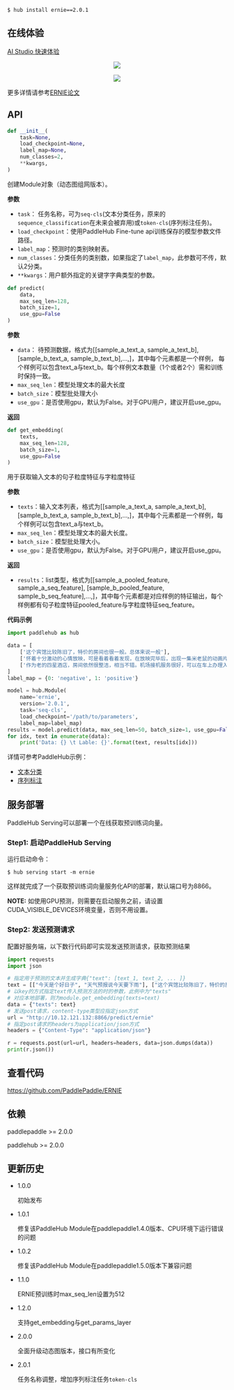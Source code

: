 ```shell
$ hub install ernie==2.0.1
```
## 在线体验
<a class="ant-btn large" href="https://aistudio.baidu.com/aistudio/projectDetail/79380" target="_blank">AI Studio 快速体验</a>


<p align="center">
<img src="https://bj.bcebos.com/paddlehub/paddlehub-img/ernie_network_1.png" hspace='10'/> <br />
</p>


<p align="center">
<img src="https://bj.bcebos.com/paddlehub/paddlehub-img/ernie_network_2.png" hspace='10'/> <br />
</p>


更多详情请参考[ERNIE论文](https://arxiv.org/abs/1904.09223)

## API

```python
def __init__(
    task=None,
    load_checkpoint=None,
    label_map=None,
    num_classes=2,
    **kwargs,
)
```

创建Module对象（动态图组网版本）。

**参数**

* `task`： 任务名称，可为`seq-cls`(文本分类任务，原来的`sequence_classification`在未来会被弃用)或`token-cls`(序列标注任务)。
* `load_checkpoint`：使用PaddleHub Fine-tune api训练保存的模型参数文件路径。
* `label_map`：预测时的类别映射表。
* `num_classes`：分类任务的类别数，如果指定了`label_map`，此参数可不传，默认2分类。
* `**kwargs`：用户额外指定的关键字字典类型的参数。

```python
def predict(
    data,
    max_seq_len=128,
    batch_size=1,
    use_gpu=False
)
```

**参数**

* `data`： 待预测数据，格式为\[\[sample\_a\_text\_a, sample\_a\_text\_b\], \[sample\_b\_text\_a, sample\_b\_text\_b\],…,\]，其中每个元素都是一个样例，
    每个样例可以包含text\_a与text\_b。每个样例文本数量（1个或者2个）需和训练时保持一致。
* `max_seq_len`：模型处理文本的最大长度
* `batch_size`：模型批处理大小
* `use_gpu`：是否使用gpu，默认为False。对于GPU用户，建议开启use_gpu。

**返回**

```python
def get_embedding(
    texts,
    max_seq_len=128,
    batch_size=1,
    use_gpu=False
)
```

用于获取输入文本的句子粒度特征与字粒度特征

**参数**

* `texts`：输入文本列表，格式为\[\[sample\_a\_text\_a, sample\_a\_text\_b\], \[sample\_b\_text\_a, sample\_b\_text\_b\],…,\]，其中每个元素都是一个样例，每个样例可以包含text\_a与text\_b。
* `max_seq_len`：模型处理文本的最大长度。
* `batch_size`：模型批处理大小。
* `use_gpu`：是否使用gpu，默认为False。对于GPU用户，建议开启use_gpu。

**返回**

* `results`：list类型，格式为\[\[sample\_a\_pooled\_feature, sample\_a\_seq\_feature\], \[sample\_b\_pooled\_feature, sample\_b\_seq\_feature\],…,\]，其中每个元素都是对应样例的特征输出，每个样例都有句子粒度特征pooled\_feature与字粒度特征seq\_feature。


**代码示例**

```python
import paddlehub as hub

data = [
    ['这个宾馆比较陈旧了，特价的房间也很一般。总体来说一般'],
    ['怀着十分激动的心情放映，可是看着看着发现，在放映完毕后，出现一集米老鼠的动画片'],
    ['作为老的四星酒店，房间依然很整洁，相当不错。机场接机服务很好，可以在车上办理入住手续，节省时间。'],
]
label_map = {0: 'negative', 1: 'positive'}

model = hub.Module(
    name='ernie',
    version='2.0.1',
    task='seq-cls',
    load_checkpoint='/path/to/parameters',
    label_map=label_map)
results = model.predict(data, max_seq_len=50, batch_size=1, use_gpu=False)
for idx, text in enumerate(data):
    print('Data: {} \t Lable: {}'.format(text, results[idx]))
```

详情可参考PaddleHub示例：
- [文本分类](https://github.com/PaddlePaddle/PaddleHub/tree/release/v2.0.0-beta/demo/text_classification)
- [序列标注](https://github.com/PaddlePaddle/PaddleHub/tree/release/v2.0.0-beta/demo/sequence_labeling)

## 服务部署

PaddleHub Serving可以部署一个在线获取预训练词向量。

### Step1: 启动PaddleHub Serving

运行启动命令：

```shell
$ hub serving start -m ernie
```

这样就完成了一个获取预训练词向量服务化API的部署，默认端口号为8866。

**NOTE:** 如使用GPU预测，则需要在启动服务之前，请设置CUDA_VISIBLE_DEVICES环境变量，否则不用设置。

### Step2: 发送预测请求

配置好服务端，以下数行代码即可实现发送预测请求，获取预测结果

```python
import requests
import json

# 指定用于预测的文本并生成字典{"text": [text_1, text_2, ... ]}
text = [["今天是个好日子", "天气预报说今天要下雨"], ["这个宾馆比较陈旧了，特价的房间也很一般。总体来说一般"]]
# 以key的方式指定text传入预测方法的时的参数，此例中为"texts"
# 对应本地部署，则为module.get_embedding(texts=text)
data = {"texts": text}
# 发送post请求，content-type类型应指定json方式
url = "http://10.12.121.132:8866/predict/ernie"
# 指定post请求的headers为application/json方式
headers = {"Content-Type": "application/json"}

r = requests.post(url=url, headers=headers, data=json.dumps(data))
print(r.json())
```

##   查看代码

https://github.com/PaddlePaddle/ERNIE

## 依赖

paddlepaddle >= 2.0.0

paddlehub >= 2.0.0

## 更新历史

* 1.0.0

  初始发布

* 1.0.1

  修复该PaddleHub Module在paddlepaddle1.4.0版本、CPU环境下运行错误的问题

* 1.0.2

  修复该PaddleHub Module在paddlepaddle1.5.0版本下兼容问题

* 1.1.0

  ERNIE预训练时max_seq_len设置为512

* 1.2.0

  支持get_embedding与get_params_layer

* 2.0.0

  全面升级动态图版本，接口有所变化

* 2.0.1

  任务名称调整，增加序列标注任务`token-cls`
